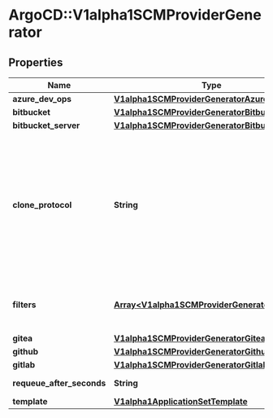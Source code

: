 # ArgoCD::V1alpha1SCMProviderGenerator

## Properties
Name | Type | Description | Notes
------------ | ------------- | ------------- | -------------
**azure_dev_ops** | [**V1alpha1SCMProviderGeneratorAzureDevOps**](V1alpha1SCMProviderGeneratorAzureDevOps.md) |  | [optional] 
**bitbucket** | [**V1alpha1SCMProviderGeneratorBitbucket**](V1alpha1SCMProviderGeneratorBitbucket.md) |  | [optional] 
**bitbucket_server** | [**V1alpha1SCMProviderGeneratorBitbucketServer**](V1alpha1SCMProviderGeneratorBitbucketServer.md) |  | [optional] 
**clone_protocol** | **String** | Which protocol to use for the SCM URL. Default is provider-specific but ssh if possible. Not all providers necessarily support all protocols. | [optional] 
**filters** | [**Array&lt;V1alpha1SCMProviderGeneratorFilter&gt;**](V1alpha1SCMProviderGeneratorFilter.md) | Filters for which repos should be considered. | [optional] 
**gitea** | [**V1alpha1SCMProviderGeneratorGitea**](V1alpha1SCMProviderGeneratorGitea.md) |  | [optional] 
**github** | [**V1alpha1SCMProviderGeneratorGithub**](V1alpha1SCMProviderGeneratorGithub.md) |  | [optional] 
**gitlab** | [**V1alpha1SCMProviderGeneratorGitlab**](V1alpha1SCMProviderGeneratorGitlab.md) |  | [optional] 
**requeue_after_seconds** | **String** | Standard parameters. | [optional] 
**template** | [**V1alpha1ApplicationSetTemplate**](V1alpha1ApplicationSetTemplate.md) |  | [optional] 


